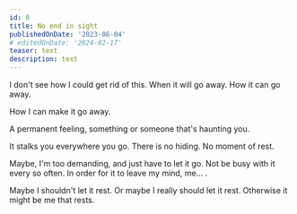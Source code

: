 ```yaml
---
id: 0
title: No end in sight
publishedOnDate: '2023-06-04'
# editedOnDate: '2024-02-17'
teaser: text
description: text
---
```

<!-- ## 04/06/23 - No end in sight -->

I don't see how I could get rid of this. When it will go away. How it can go away.

How I can make it go away.

A permanent feeling, something or someone that's haunting you.

It stalks you everywhere you go. There is no hiding. No moment of rest.

Maybe, I'm too demanding, and just have to let it go. Not be busy with it every so often. In order for it to leave my mind, me... .

Maybe I shouldn't let it rest. Or maybe I really should let it rest. Otherwise it might be me that rests.